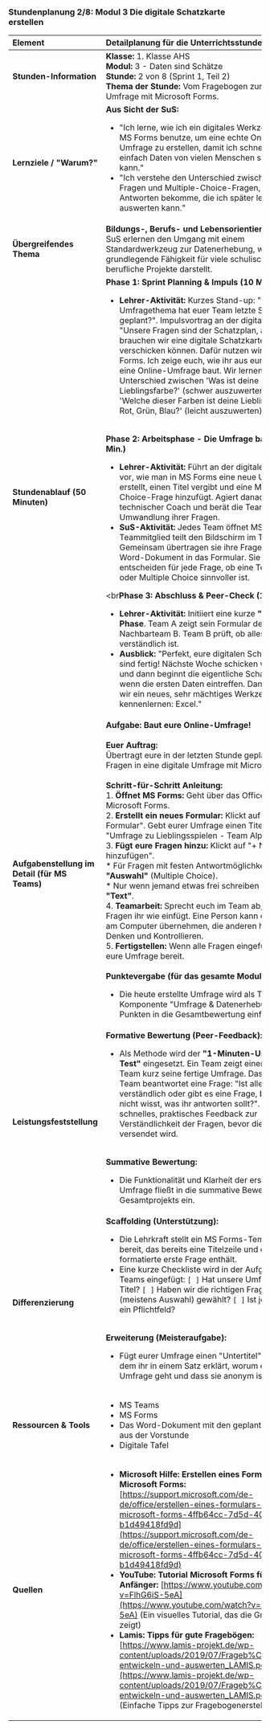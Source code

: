 ### **Stundenplanung 2/8: Modul 3 Die digitale Schatzkarte erstellen**

| **Element** | **Detailplanung für die Unterrichtsstunde** |
| :--- | :--- |
| **Stunden-Information** | **Klasse:** 1. Klasse AHS<br>**Modul:** 3 - Daten sind Schätze<br>**Stunde:** 2 von 8 (Sprint 1, Teil 2)<br>**Thema der Stunde:** Vom Fragebogen zur digitalen Umfrage mit Microsoft Forms. |
| **Lernziele / "Warum?"** | **Aus Sicht der SuS:**<br><ul><li>"Ich lerne, wie ich ein digitales Werkzeug wie MS Forms benutze, um eine echte Online-Umfrage zu erstellen, damit ich schnell und einfach Daten von vielen Menschen sammeln kann."</li><li>"Ich verstehe den Unterschied zwischen offenen Fragen und Multiple-Choice-Fragen, damit ich Antworten bekomme, die ich später leicht auswerten kann."</li></ul> |
| **Übergreifendes Thema** | **Bildungs-, Berufs- und Lebensorientierung:** Die SuS erlernen den Umgang mit einem Standardwerkzeug zur Datenerhebung, was eine grundlegende Fähigkeit für viele schulische und berufliche Projekte darstellt. |
| **Stundenablauf (50 Minuten)** | **Phase 1: Sprint Planning & Impuls (10 Min.)**<br><ul><li>**Lehrer-Aktivität:** Kurzes Stand-up: "Welches Umfragethema hat euer Team letzte Stunde geplant?". Impulsvortrag an der digitalen Tafel: "Unsere Fragen sind der Schatzplan, aber jetzt brauchen wir eine digitale Schatzkarte, die wir verschicken können. Dafür nutzen wir Microsoft Forms. Ich zeige euch, wie ihr aus euren Fragen eine Online-Umfrage baut. Wir lernen dabei den Unterschied zwischen 'Was ist deine Lieblingsfarbe?' (schwer auszuwerten) und 'Welche dieser Farben ist deine Lieblingsfarbe: Rot, Grün, Blau?' (leicht auszuwerten)."</li></ul><br>**Phase 2: Arbeitsphase - Die Umfrage bauen (30 Min.)**<br><ul><li>**Lehrer-Aktivität:** Führt an der digitalen Tafel live vor, wie man in MS Forms eine neue Umfrage erstellt, einen Titel vergibt und eine Multiple-Choice-Frage hinzufügt. Agiert danach als technischer Coach und berät die Teams bei der Umwandlung ihrer Fragen.</li><li>**SuS-Aktivität:** Jedes Team öffnet MS Forms. Ein Teammitglied teilt den Bildschirm im Team. Gemeinsam übertragen sie ihre Fragen aus dem Word-Dokument in das Formular. Sie entscheiden für jede Frage, ob eine Textantwort oder Multiple Choice sinnvoller ist.</li></ul><br**Phase 3: Abschluss & Peer-Check (10 Min.)**<br><ul><li>**Lehrer-Aktivität:** Initiiert eine kurze **"Testlauf"-Phase**. Team A zeigt sein Formular dem Nachbarteam B. Team B prüft, ob alles verständlich ist.</li><li>**Ausblick:** "Perfekt, eure digitalen Schatzkarten sind fertig! Nächste Woche schicken wir sie los und dann beginnt die eigentliche Schatzsuche, wenn die ersten Daten eintreffen. Dann werden wir ein neues, sehr mächtiges Werkzeug kennenlernen: Excel."</li></ul> |
| **Aufgabenstellung im Detail (für MS Teams)** | **Aufgabe: Baut eure Online-Umfrage!**<br><br>**Euer Auftrag:**<br>Übertragt eure in der letzten Stunde geplanten Fragen in eine digitale Umfrage mit Microsoft Forms.<br><br>**Schritt-für-Schritt Anleitung:**<br>1.  **Öffnet MS Forms:** Geht über das Office-Portal zu Microsoft Forms.<br>2.  **Erstellt ein neues Formular:** Klickt auf "Neues Formular". Gebt eurer Umfrage einen Titel (z.B. "Umfrage zu Lieblingsspielen - Team Alpha").<br>3.  **Fügt eure Fragen hinzu:** Klickt auf "+ Neue Frage hinzufügen".<br>    *   Für Fragen mit festen Antwortmöglichkeiten wählt **"Auswahl"** (Multiple Choice).<br>    *   Nur wenn jemand etwas frei schreiben soll, wählt **"Text"**.<br>4.  **Teamarbeit:** Sprecht euch im Team ab, welche Fragen ihr wie einfügt. Eine Person kann die Eingabe am Computer übernehmen, die anderen helfen beim Denken und Kontrollieren.<br>5.  **Fertigstellen:** Wenn alle Fragen eingefügt sind, ist eure Umfrage bereit.<br><br>**Punktevergabe (für das gesamte Modul):**<br><ul><li>Die heute erstellte Umfrage wird als Teil der Komponente "Umfrage & Datenerhebung" mit 5 Punkten in die Gesamtbewertung einfließen.</li></ul> |
| **Leistungsfeststellung** | **Formative Bewertung (Peer-Feedback):**<br><ul><li>Als Methode wird der **"1-Minuten-Usability-Test"** eingesetzt. Ein Team zeigt einem anderen Team kurz seine fertige Umfrage. Das Test-Team beantwortet eine Frage: "Ist alles klar und verständlich oder gibt es eine Frage, bei der ihr nicht wisst, was ihr antworten sollt?". Dies gibt schnelles, praktisches Feedback zur Verständlichkeit der Fragen, bevor die Umfrage versendet wird.</li></ul><br>**Summative Bewertung:**<br><ul><li>Die Funktionalität und Klarheit der erstellten Umfrage fließt in die summative Bewertung des Gesamtprojekts ein.</li></ul> |
| **Differenzierung** | **Scaffolding (Unterstützung):**<br><ul><li>Die Lehrkraft stellt ein MS Forms-Template bereit, das bereits eine Titelzeile und eine formatierte erste Frage enthält.</li><li>Eine kurze Checkliste wird in der Aufgabe in MS Teams eingefügt: `[ ]` Hat unsere Umfrage einen Titel? `[ ]` Haben wir die richtigen Fragetypen (meistens Auswahl) gewählt? `[ ]` Ist jede Frage ein Pflichtfeld?</li></ul><br>**Erweiterung (Meisteraufgabe):**<br><ul><li>Fügt eurer Umfrage einen "Untertitel" hinzu, in dem ihr in einem Satz erklärt, worum es in der Umfrage geht und dass sie anonym ist.</li></ul> |
| **Ressourcen & Tools** | <ul><li>MS Teams</li><li>MS Forms</li><li>Das Word-Dokument mit den geplanten Fragen aus der Vorstunde</li><li>Digitale Tafel</li></ul> |
| **Quellen**| <ul><li>**Microsoft Hilfe: Erstellen eines Formulars mit Microsoft Forms:** [https://support.microsoft.com/de-de/office/erstellen-eines-formulars-mit-microsoft-forms-4ffb64cc-7d5d-402f-b82e-b1d49418fd9d](https://support.microsoft.com/de-de/office/erstellen-eines-formulars-mit-microsoft-forms-4ffb64cc-7d5d-402f-b82e-b1d49418fd9d)</li><li>**YouTube: Tutorial Microsoft Forms für Anfänger:** [https://www.youtube.com/watch?v=FlhG6iS-5eA](https://www.youtube.com/watch?v=FlhG6iS-5eA) (Ein visuelles Tutorial, das die Grundlagen zeigt)</li><li>**Lamis: Tipps für gute Fragebögen:** [https://www.lamis-projekt.de/wp-content/uploads/2019/07/Frageb%C3%B6gen-entwickeln-und-auswerten_LAMIS.pdf](https://www.lamis-projekt.de/wp-content/uploads/2019/07/Frageb%C3%B6gen-entwickeln-und-auswerten_LAMIS.pdf) (Einfache Tipps zur Fragebogenerstellung)</li></ul> |

